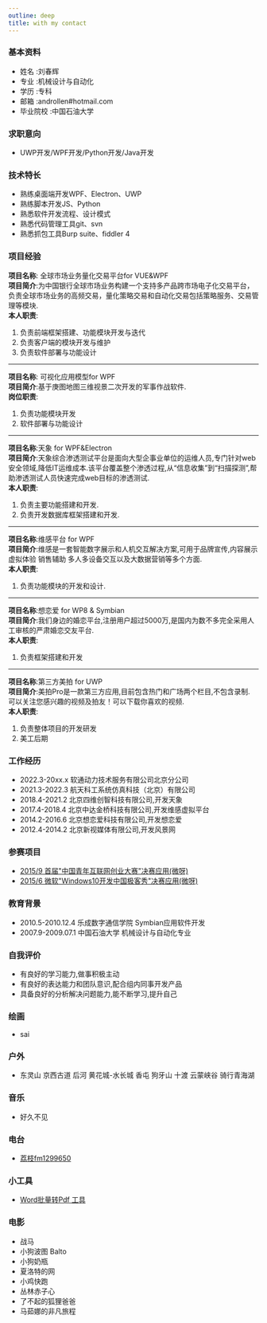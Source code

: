 ```yaml
---
outline: deep
title: with my contact
---
```



### 基本资料  

- 姓名        :刘春辉  
- 专业        :机械设计与自动化  
- 学历        :专科
- 邮箱        :androllen#hotmail.com
- 毕业院校    :中国石油大学

### 求职意向  

- UWP开发/WPF开发/Python开发/Java开发

### 技术特长  

- 熟练桌面端开发WPF、Electron、UWP
- 熟练脚本开发JS、Python
- 熟悉软件开发流程、设计模式 
- 熟悉代码管理工具git、svn 
- 熟悉抓包工具Burp suite、fiddler 4

### 项目经验

**项目名称**: 全球市场业务量化交易平台for VUE&WPF  
**项目简介**:为中国银行全球市场业务构建一个支持多产品跨市场电子化交易平台，负责全球市场业务的高频交易，量化策略交易和自动化交易包括策略服务、交易管理等模块.  
**本人职责**:  
1. 负责前端框架搭建、功能模块开发与迭代
2. 负责客户端的模块开发与维护
3. 负责软件部署与功能设计

-----------------

**项目名称**: 可视化应用模型for WPF  
**项目简介**:基于庚图地图三维视景二次开发的军事作战软件.  
**岗位职责**:  
1. 负责功能模块开发
2. 软件部署与功能设计

-----------------

**项目名称**:天象 for WPF&Electron  
**项目简介**:天象综合渗透测试平台是面向大型企事业单位的运维人员,专门针对web安全领域,降低IT运维成本.该平台覆盖整个渗透过程,从“信息收集”到“扫描探测”,帮助渗透测试人员快速完成web目标的渗透测试.  
**本人职责**:  
1. 负责主要功能搭建和开发.
1. 负责开发数据库框架搭建和开发.

-----------------

**项目名称**:维感平台 for WPF  
**项目简介**:维感是一套智能数字展示和人机交互解决方案,可用于品牌宣传,内容展示 虚拟体验 销售辅助 多人多设备交互以及大数据营销等多个方面.    
**本人职责**:  
1. 负责功能模块的开发和设计.

-----------------

**项目名称**:想恋爱 for WP8 & Symbian   
**项目简介**:我们身边的婚恋平台,注册用户超过5000万,是国内为数不多完全采用人工审核的严肃婚恋交友平台.  
**本人职责**:  
1. 负责框架搭建和开发

-----------------

**项目名称**:第三方美拍 for UWP  
**项目简介**:美拍Pro是一款第三方应用,目前包含热门和广场两个栏目,不包含录制. 可以关注您感兴趣的视频及拍友！可以下载你喜欢的视频.  
**本人职责**:  
1. 负责整体项目的开发研发
1. 美工后期

### 工作经历

- 2022.3-20xx.x  软通动力技术服务有限公司北京分公司
- 2021.3-2022.3  航天科工系统仿真科技（北京）有限公司
- 2018.4-2021.2  北京四维创智科技有限公司,开发天象
- 2017.4-2018.4  北京中达金桥科技有限公司,开发维感虚拟平台
- 2014.2-2016.6  北京想恋爱科技有限公司,开发想恋爱
- 2012.4-2014.2  北京新视媒体有限公司,开发风景网

### 参赛项目

- [2015/9 首届"中国青年互联网创业大赛"决赛应用(微呀)](https://finance.huanqiu.com/article/9CaKrnJOC5v)  
- [2015/6 微软"Windows10开发中国极客秀"决赛应用(微呀)](https://www.microsoft.com/china/msdn/win10geek/)  

### 教育背景

- 2010.5-2010.12.4      乐成数字通信学院          Symbian应用软件开发
- 2007.9-2009.07.1      中国石油大学              机械设计与自动化专业

### 自我评价

- 有良好的学习能力,做事积极主动
- 有良好的表达能力和团队意识,配合组内同事开发产品
- 具备良好的分析解决问题能力,能不断学习,提升自己

### 绘画  

- sai

### 户外  

- 东灵山 京西古道 后河 黄花城-水长城 香屯 狗牙山 十渡 云蒙峡谷 骑行青海湖

### 音乐  

- 好久不见
  
### 电台

- [荔枝fm1299650](https://www.lizhi.fm/user/2570971881667414060)

### 小工具

- [Word批量转Pdf 工具](https://www.52pojie.cn/thread-1623091-1-1.html)
  
### 电影

- 战马
- 小狗波图 Balto
- 小狗奶瓶
- 夏洛特的网
- 小鸡快跑
- 丛林赤子心
- 了不起的狐狸爸爸
- 马茹娜的非凡旅程